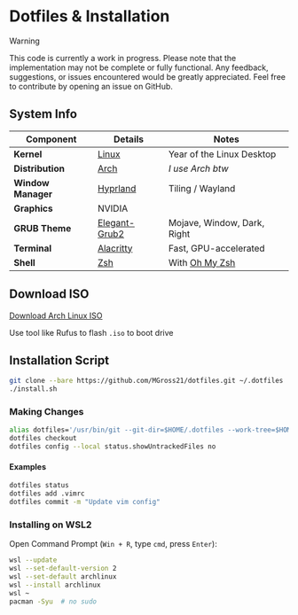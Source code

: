 # Dotfiles & Installation

> [!WARNING]
> This code is currently a work in progress. Please note that the implementation may not be complete or fully functional. Any feedback, suggestions, or issues encountered would be greatly appreciated. Feel free to contribute by opening an issue on GitHub.

## System Info

| **Component**   | **Details**                                                           |    **Notes**                |
|------------------|----------------------------------------------------------------------|-----------------------------|
| **Kernel**       | [Linux](https://github.com/torvalds/linux)                           |  Year of the Linux Desktop  |
| **Distribution** | [Arch](https://archlinux.org)                                        | *I use Arch btw*            |
| **Window Manager**| [Hyprland](https://wiki.hyprland.org)                               |    Tiling / Wayland         |
| **Graphics**     | NVIDIA                                                               |                             |
| **GRUB Theme**   | [Elegant-Grub2](https://github.com/vinceliuice/Elegant-grub2-themes) | Mojave, Window, Dark, Right    |
| **Terminal**    | [Alacritty](https://github.com/alacritty/alacritty)                   | Fast, GPU-accelerated       |
| **Shell**       | [Zsh](https://www.zsh.org)                                           | With [Oh My Zsh](https://ohmyz.sh/) |

## Download ISO

[Download Arch Linux ISO](https://archlinux.org/download/)

Use tool like Rufus to flash `.iso` to boot drive

## Installation Script

```bash
git clone --bare https://github.com/MGross21/dotfiles.git ~/.dotfiles
./install.sh
```

### Making Changes

```bash
alias dotfiles='/usr/bin/git --git-dir=$HOME/.dotfiles --work-tree=$HOME'
dotfiles checkout
dotfiles config --local status.showUntrackedFiles no
```

#### Examples

```bash
dotfiles status
dotfiles add .vimrc
dotfiles commit -m "Update vim config"
```

### Installing on WSL2

Open Command Prompt (`Win + R`, type `cmd`, press `Enter`):

```bash
wsl --update
wsl --set-default-version 2
wsl --set-default archlinux
wsl --install archlinux
wsl ~
pacman -Syu  # no sudo
```
